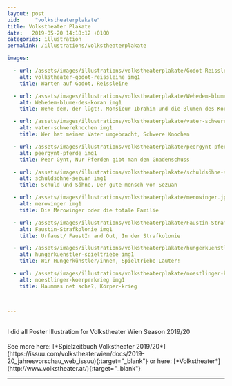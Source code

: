 ```yaml
---
layout: post
uid:     "volkstheaterplakate"
title: Volkstheater Plakate
date:   2019-05-20 14:18:12 +0100
categories: illustration
permalink: /illustrations/volkstheaterplakate

images:

  - url: /assets/images/illustrations/volkstheaterplakate/Godot-Reissleine.jpg
    alt: volkstheater-godot-reissleine img1
    title: Warten auf Godot, Reissleine

  - url: /assets/images/illustrations/volkstheaterplakate/Wehedem-blume-des-koran.jpg
    alt: Wehedem-blume-des-koran img1
    title: Wehe dem, der lügt!, Monsieur Ibrahim und die Blumen des Koran

  - url: /assets/images/illustrations/volkstheaterplakate/vater-schwereknochen.jpg
    alt: vater-schwereknochen img1
    title: Wer hat meinen Vater umgebracht, Schwere Knochen

  - url: /assets/images/illustrations/volkstheaterplakate/peergynt-pferde.jpg
    alt: peergynt-pferde img1
    title: Peer Gynt, Nur Pferden gibt man den Gnadenschuss

  - url: /assets/images/illustrations/volkstheaterplakate/schuldsöhne-sezuan.jpg
    alt: schuldsöhne-sezuan img1
    title: Schuld und Söhne, Der gute mensch von Sezuan

  - url: /assets/images/illustrations/volkstheaterplakate/merowinger.jpg
    alt: merowinger img1
    title: Die Merowinger oder die totale Familie

  - url: /assets/images/illustrations/volkstheaterplakate/Faustin-Strafkolonie.jpg
    alt: Faustin-Strafkolonie img1
    title: Urfaust/ FaustIn and Out, In der Strafkolonie

  - url: /assets/images/illustrations/volkstheaterplakate/hungerkuenstler-spieltriebe.jpg
    alt: hungerkuenstler-spieltriebe img1
    title: Wir Hungerkünstler/innen, Spieltriebe Lauter!

  - url: /assets/images/illustrations/volkstheaterplakate/noestlinger-koerperkrieg.jpg
    alt: noestlinger-koerperkrieg img1
    title: Haummas net sche?, Körper-krieg



---
```

<br>
I did all Poster Illustration for Volkstheater Wien Season 2019/20  
<br>
<br>
See more here:
  [*Spielzeitbuch Volkstheater 2019/20*](https://issuu.com/volkstheaterwien/docs/2019-20_jahresvorschau_web_issuu){:target="_blank"}
or here:
[*Volkstheater*](http://www.volkstheater.at/){:target="_blank"}


---
